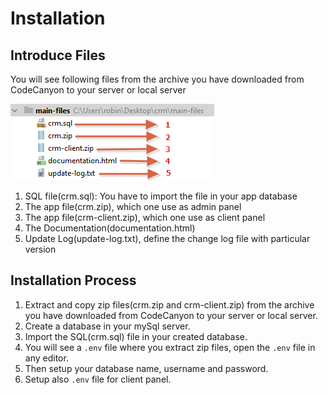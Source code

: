 # Installation

## Introduce Files

You will see following files from the archive you have downloaded from CodeCanyon to your server or local server

![Downloaded Files](images/folder_structure.png "Downloaded Files")
1. SQL file(crm.sql): You have to import the file in your app database
2. The app file(crm.zip), which one use as admin panel
3. The app file(crm-client.zip), which one use as client panel
4. The Documentation(documentation.html)
5. Update Log(update-log.txt), define the change log file with particular version

## Installation Process
1. Extract and copy zip files(crm.zip and crm-client.zip) from the archive you have downloaded from CodeCanyon to your server or local server.
2. Create a database in your mySql server.
3. Import the SQL(crm.sql) file in your created database.
4. You will see a `.env` file where you extract zip files, open the `.env` file in any editor.
5. Then setup your database name, username and password.
6. Setup also `.env` file for client panel.



